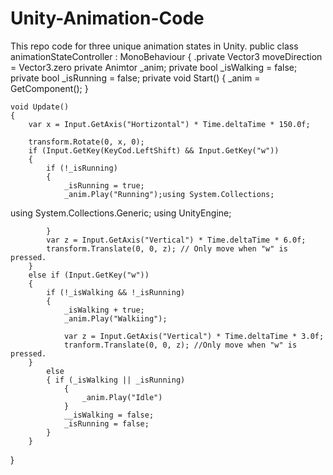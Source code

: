 # Unity-Animation-Code
This repo code for three unique animation states in Unity.
public class animationStateController : MonoBehaviour
{
    .private Vector3 moveDirection = Vector3.zero
    private Animtor _anim;
    private bool _isWalking = false;
    private bool _isRunning = false;
    private void Start()
    {
        _anim = GetComponent<Animator>();
    }

    void Update()
    {
        var x = Input.GetAxis("Hortizontal") * Time.deltaTime * 150.0f;

        transform.Rotate(0, x, 0);
        if (Input.GetKey(KeyCod.LeftShift) && Input.GetKey("w"))
        {
            if (!_isRunning)
            {
                _isRunning = true;
                _anim.Play("Running");using System.Collections;
using System.Collections.Generic;
using UnityEngine;


            }
            var z = Input.GetAxis("Vertical") * Time.deltaTime * 6.0f;
            transform.Translate(0, 0, z); // Only move when "w" is pressed.
        }
        else if (Input.GetKey("w"))
        {
            if (!_isWalking && !_isRunning)
            {
                _isWalking + true;
                _anim.Play("Walkiing");

                var z = Input.GetAxis("Vertical") * Time.deltaTime * 3.0f;
                tranform.Translate(0, 0, z); //Only move when "w" is pressed.
        }
            else
            { if (_isWalking || _isRunning)
                {
                    _anim.Play("Idle")
                }
                __isWalking = false;
                _isRunning = false;
            }
        }
}
